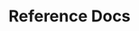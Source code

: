---
title: Reference Docs
description: The official Python SDK for Pachyderm.
directory: true 
layout: sdk
---
